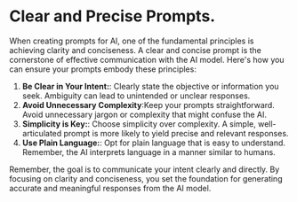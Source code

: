 # Clear and Precise Prompts.

When creating prompts for AI, one of the fundamental principles is achieving clarity and conciseness. A clear and concise prompt is the cornerstone of effective communication with the AI model. Here's how you can ensure your prompts embody these principles:

1. **Be Clear in Your Intent:**: Clearly state the objective or information you seek. Ambiguity can lead to unintended or unclear responses.
2. **Avoid Unnecessary Complexity**:Keep your prompts straightforward. Avoid unnecessary jargon or complexity that might confuse the AI.
3. **Simplicity is Key:**: Choose simplicity over complexity. A simple, well-articulated prompt is more likely to yield precise and relevant responses.
4. **Use Plain Language:**: Opt for plain language that is easy to understand. Remember, the AI interprets language in a manner similar to humans.

Remember, the goal is to communicate your intent clearly and directly. By focusing on clarity and conciseness, you set the foundation for generating accurate and meaningful responses from the AI model.